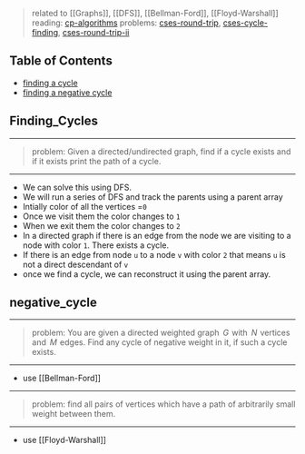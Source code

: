 > related to [[Graphs]], [[DFS]], [[Bellman-Ford]], [[Floyd-Warshall]]
> reading: [cp-algorithms](https://cp-algorithms.com/graph/finding-cycle.html)
> problems: [cses-round-trip](https://cses.fi/problemset/task/1669), [cses-cycle-finding](https://cses.fi/problemset/task/1197), [cses-round-trip-ii](https://cses.fi/problemset/task/1678) 

## Table of Contents

- [finding a cycle](#Finding_Cycles)
- [finding a negative cycle](#negative_cycle)

## Finding_Cycles

---
>problem: Given a directed/undirected graph, find if a cycle exists and if it exists print the path of a cycle.
---
- We can solve this using DFS.
- We will run a series of DFS and track the parents using a parent array
- Intially color of all the vertices =`0`
- Once we visit them the color changes to `1`
- When we exit them the color changes to `2`
- In a directed graph if there is an edge from the node we are visiting to a node with color `1`. There exists a cycle.
- If there is an edge from node `u` to a node `v` with color `2` that means `u` is not a direct descendant of `v`
- once we find a cycle, we can reconstruct it using the parent array.

## negative_cycle

---
>problem: You are given a directed weighted graph   $G$  with   $N$  vertices and   $M$  edges. Find any cycle of negative weight in it, if such a cycle exists. 
--- 
- use [[Bellman-Ford]]
---
> problem: find all pairs of vertices which have a path of arbitrarily small weight between them.
---
- use [[Floyd-Warshall]]